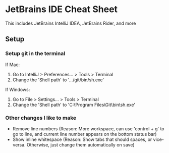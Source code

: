 # JetBrains IDE Cheat Sheet
This includes JetBrains IntelliJ IDEA, JetBrains Rider, and more


## Setup

### Setup git in the terminal
If Mac:
1. Go to IntelliJ > Preferences... > Tools > Terminal
2. Change the 'Shell path' to '.../git/bin/sh.exe'

If Windows:
1. Go to File > Settings... > Tools > Terminal
2. Change the 'Shell path' to 'C:\Program Files\Git\bin\sh.exe'


### Other changes I like to make

- Remove line numbers (Reason: More workspace, can use 'control + g' to go to line, and current line number appears on the bottom status bar)
- Show inline whitespace (Reason: Show tabs that should spaces, or vice-versa. Otherwise, just change them automatically on save)


